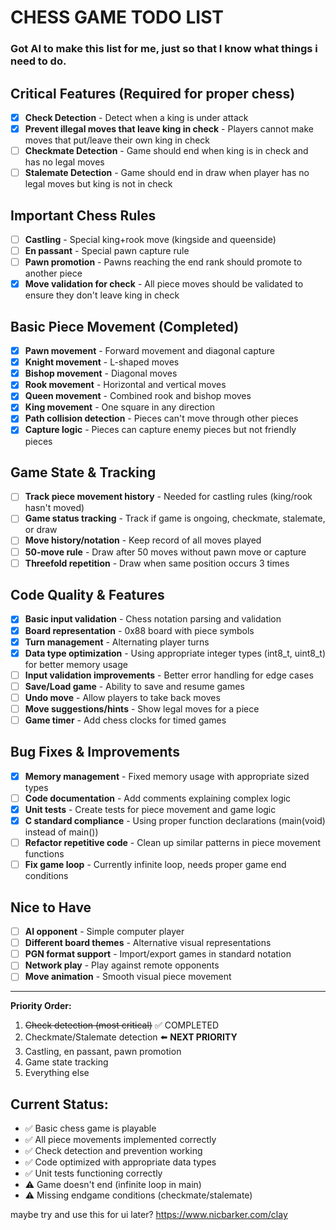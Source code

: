 # CHESS GAME TODO LIST
### Got AI to make this list for me, just so that I know what things i need to do.

## Critical Features (Required for proper chess)
- [x] **Check Detection** - Detect when a king is under attack
- [x] **Prevent illegal moves that leave king in check** - Players cannot make moves that put/leave their own king in check
- [ ] **Checkmate Detection** - Game should end when king is in check and has no legal moves
- [ ] **Stalemate Detection** - Game should end in draw when player has no legal moves but king is not in check

## Important Chess Rules
- [ ] **Castling** - Special king+rook move (kingside and queenside)
- [ ] **En passant** - Special pawn capture rule
- [ ] **Pawn promotion** - Pawns reaching the end rank should promote to another piece
- [x] **Move validation for check** - All piece moves should be validated to ensure they don't leave king in check

## Basic Piece Movement (Completed)
- [x] **Pawn movement** - Forward movement and diagonal capture
- [x] **Knight movement** - L-shaped moves
- [x] **Bishop movement** - Diagonal moves
- [x] **Rook movement** - Horizontal and vertical moves
- [x] **Queen movement** - Combined rook and bishop moves
- [x] **King movement** - One square in any direction
- [x] **Path collision detection** - Pieces can't move through other pieces
- [x] **Capture logic** - Pieces can capture enemy pieces but not friendly pieces

## Game State & Tracking
- [ ] **Track piece movement history** - Needed for castling rules (king/rook hasn't moved)
- [ ] **Game status tracking** - Track if game is ongoing, checkmate, stalemate, or draw
- [ ] **Move history/notation** - Keep record of all moves played
- [ ] **50-move rule** - Draw after 50 moves without pawn move or capture
- [ ] **Threefold repetition** - Draw when same position occurs 3 times

## Code Quality & Features
- [x] **Basic input validation** - Chess notation parsing and validation
- [x] **Board representation** - 0x88 board with piece symbols
- [x] **Turn management** - Alternating player turns
- [x] **Data type optimization** - Using appropriate integer types (int8_t, uint8_t) for better memory usage
- [ ] **Input validation improvements** - Better error handling for edge cases
- [ ] **Save/Load game** - Ability to save and resume games
- [ ] **Undo move** - Allow players to take back moves
- [ ] **Move suggestions/hints** - Show legal moves for a piece
- [ ] **Game timer** - Add chess clocks for timed games

## Bug Fixes & Improvements
- [x] **Memory management** - Fixed memory usage with appropriate sized types
- [ ] **Code documentation** - Add comments explaining complex logic
- [x] **Unit tests** - Create tests for piece movement and game logic
- [x] **C standard compliance** - Using proper function declarations (main(void) instead of main())
- [ ] **Refactor repetitive code** - Clean up similar patterns in piece movement functions
- [ ] **Fix game loop** - Currently infinite loop, needs proper game end conditions

## Nice to Have
- [ ] **AI opponent** - Simple computer player
- [ ] **Different board themes** - Alternative visual representations
- [ ] **PGN format support** - Import/export games in standard notation
- [ ] **Network play** - Play against remote opponents
- [ ] **Move animation** - Smooth visual piece movement

---
**Priority Order:**
1. ~~Check detection (most critical)~~ ✅ COMPLETED
2. Checkmate/Stalemate detection ⬅️ **NEXT PRIORITY**
3. Castling, en passant, pawn promotion
4. Game state tracking
5. Everything else

## Current Status:
- ✅ Basic chess game is playable
- ✅ All piece movements implemented correctly
- ✅ Check detection and prevention working
- ✅ Code optimized with appropriate data types
- ✅ Unit tests functioning correctly
- ⚠️ Game doesn't end (infinite loop in main)
- ⚠️ Missing endgame conditions (checkmate/stalemate)

maybe try and use this for ui later?
https://www.nicbarker.com/clay